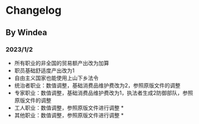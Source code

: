 # Changelog

## By Windea

### 2023/1/2

* 所有职业的非全国的贸易额产出改为加算
* 职员基础舒适度产出改为1
* 自由主义国家也能使用上山下乡法令
* 统治者职业：数值调整，基础消费品维护费改为2，参照原版文件的调整
* 专家职业：数值调整，基础消费品维护费改为1，执法者生成2防御部队，参照原版文件的调整
* 工人职业：数值调整，参照原版文件进行调整 *
* 其他职业：数值调整，参照原版文件进行调整 *